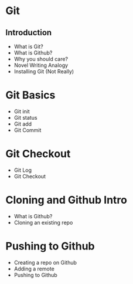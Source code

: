 # Git

## Introduction

- What is Git?
- What is Github?
- Why you should care?
- Novel Writing Analogy
- Installing Git (Not Really)

# Git Basics

- Git init
- Git status
- Git add
- Git Commit

# Git Checkout

- Git Log
- Git Checkout

# Cloning and Github Intro

- What is Github?
- Cloning an existing repo

# Pushing to Github

- Creating a repo on Github
- Adding a remote
- Pushing to Github
